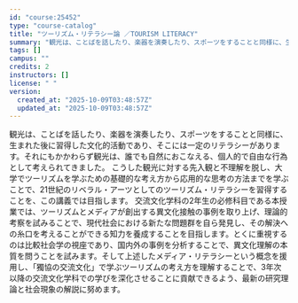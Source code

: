 ```yaml
---
id: "course:25452"
type: "course-catalog"
title: "ツーリズム・リテラシー論 ／TOURISM LITERACY"
summary: "観光は、ことばを話したり、楽器を演奏したり、スポーツをすることと同様に、生まれた後に習得した文化的活動であり、そこには一定のリテラシーがあります。それにもかかわらず観光は、誰でも自然におこなえる、個人的で自由な行為として考えられてきました。…"
tags: []
campus: ""
credits: 2
instructors: []
license: " "
version:
  created_at: "2025-10-09T03:48:57Z"
  updated_at: "2025-10-09T03:48:57Z"
---
```


観光は、ことばを話したり、楽器を演奏したり、スポーツをすることと同様に、生まれた後に習得した文化的活動であり、そこには一定のリテラシーがあります。それにもかかわらず観光は、誰でも自然におこなえる、個人的で自由な行為として考えられてきました。 こうした観光に対する先入観と不理解を脱し、大学でツーリズムを学ぶための基礎的な考え方から応用的な思考の方法までを学ぶことで、21世紀のリベラル・アーツとしてのツーリズム・リテラシーを習得することを、この講義では目指します。 交流文化学科の2年生の必修科目である本授業では、ツーリズムとメディアが創出する異文化接触の事例を取り上げ、理論的考察を試みることで、現代社会における新たな問題群を自ら発見し、その解決への糸口を考えることができる知力を養成することを目指します。とくに重視するのは比較社会学の視座であり、国内外の事例を分析することで、異文化理解の本質を問うことを試みます。そして上述したメディア・リテラシーという概念を援用し、「獨協の交流文化」で学ぶツーリズムの考え方を理解することで、3年次以降の交流文化学科での学びを深化させることに貢献できるよう、最新の研究理論と社会現象の解説に努めます。
